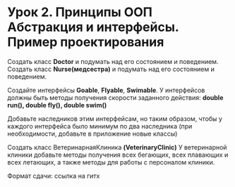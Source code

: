 # Урок 2. Принципы ООП Абстракция и интерфейсы. Пример проектирования

Создать класс **Doctor** и подумать над его состоянием и поведением. Создать класс **Nurse(медсестра)** и подумать над его состоянием и поведением.

Создайте интерфейсы **Goable**, **Flyable**, **Swimable**. У интерфейсов должны быть
методы получения скорости заданного действия: **double run(), double fly(), double swim()**

Добавьте наследников этим интерфейсам, но таким образом,
чтобы у каждого интерфейса было минимум по два наследника (при необходимости, добавьте в приложение новые классы)

Создать класс ВетеринарнаяКлиника **(VeterinaryClinic)**
У ветеринарной клиники добавьте методы получения всех бегающих, всех плавающих и всех летающих, а также методы для работы с персоналом клиники.

Формат сдачи: ссылка на гитх